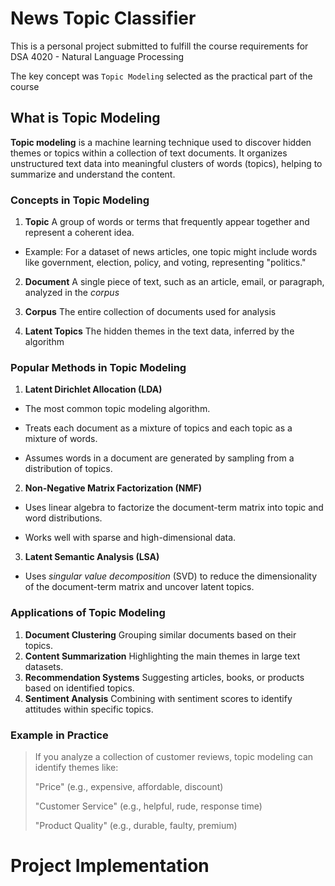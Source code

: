 # News Topic Classifier

This is a personal project submitted to fulfill the course requirements for DSA 4020 - Natural Language Processing 

The key concept was `Topic Modeling` selected as the practical part of the course 

## What is Topic Modeling

**Topic modeling** is a machine learning technique used to discover hidden themes or topics within a collection of text documents. It organizes unstructured text data into meaningful clusters of words (topics), helping to summarize and understand the content.

### Concepts in Topic Modeling 

1. **Topic** A group of words or terms that frequently appear together and represent a coherent idea.

- Example: For a dataset of news articles, one topic might include words like government, election, policy, and voting, representing "politics."

2. **Document** A single piece of text, such as an article, email, or paragraph, analyzed in the *corpus*

3. **Corpus** The entire collection of documents used for analysis

4. **Latent Topics** The hidden themes in the text data, inferred by the algorithm

### Popular Methods in Topic Modeling

1. **Latent Dirichlet Allocation (LDA)**

- The most common topic modeling algorithm.

- Treats each document as a mixture of topics and each topic as a mixture of words.

- Assumes words in a document are generated by sampling from a distribution of topics.

2. **Non-Negative Matrix Factorization (NMF)**

- Uses linear algebra to factorize the document-term matrix into topic and word distributions.

- Works well with sparse and high-dimensional data.

3. **Latent Semantic Analysis (LSA)**

- Uses *singular value decomposition* (SVD) to reduce the dimensionality of the document-term matrix and uncover latent topics.

### Applications of Topic Modeling
1. **Document Clustering** Grouping similar documents based on their topics.
2. **Content Summarization** Highlighting the main themes in large text datasets.
3. **Recommendation Systems** Suggesting articles, books, or products based on identified topics.
4. **Sentiment Analysis** Combining with sentiment scores to identify attitudes within specific topics.

### Example in Practice

> If you analyze a collection of customer reviews, topic modeling can identify themes like:
> 
> "Price" (e.g., expensive, affordable, discount)
> 
> "Customer Service" (e.g., helpful, rude, response time)
> 
>"Product Quality" (e.g., durable, faulty, premium)

# Project Implementation
